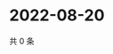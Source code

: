 # 2022-08-20

共 0 条

<!-- BEGIN WEIBO -->
<!-- 最后更新时间 Sat Aug 20 2022 23:16:07 GMT+0800 (China Standard Time) -->

<!-- END WEIBO -->
